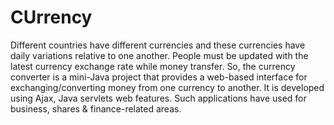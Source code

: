 # CUrrency
Different countries have different currencies and these currencies have daily variations relative to one another. People must be updated with the latest currency exchange rate while money transfer. So, the currency converter is a mini-Java project that provides a web-based interface for exchanging/converting money from one currency to another. It is developed using Ajax, Java servlets web features. Such applications have used for business, shares &amp; finance-related areas.

